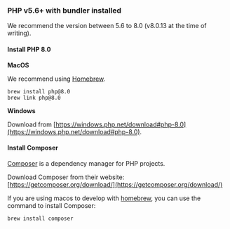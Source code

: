 ### PHP v5.6+ with bundler installed

We recommend the version between 5.6 to 8.0 (v8.0.13 at the time of writing).

#### Install PHP 8.0

**MacOS**

We recommend using [Homebrew](https://brew.sh/).

```shell
brew install php@8.0
brew link php@8.0
```

**Windows**

Download from [https://windows.php.net/download#php-8.0](https://windows.php.net/download#php-8.0).

#### Install Composer

[Composer](https://getcomposer.org/) is a dependency manager for PHP projects.

Download Composer from their website: [https://getcomposer.org/download/](https://getcomposer.org/download/)

If you are using macos to develop with [homebrew](https://docs.brew.sh/), you can use the command to install Composer:

```shell
brew install composer
```

